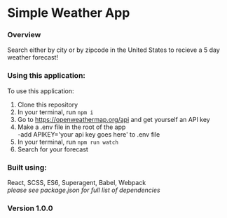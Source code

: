 # Simple Weather App
### Overview
Search either by city or by zipcode in the United States to recieve a 5 day weather forecast! 

### Using this application:
To use this application:
1. Clone this repository 
2. In your terminal, run ```npm i```
3. Go to https://openweathermap.org/api and get yourself an API key
4. Make a .env file in the root of the app <br>
  -add APIKEY='your api key goes here' to .env file
5. In your terminal, run ```npm run watch```
6. Search for your forecast 

### Built using:
React, SCSS, ES6, Superagent, Babel, Webpack
<br>
*please see package.json for full list of dependencies*

### Version 1.0.0
